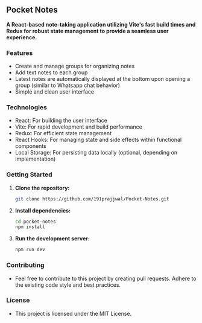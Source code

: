 ## Pocket Notes

**A React-based note-taking application utilizing Vite's fast build times and Redux for robust state management to provide a seamless user experience.**

### Features

* Create and manage groups for organizing notes
* Add text notes to each group
* Latest notes are automatically displayed at the bottom upon opening a group (similar to Whatsapp chat behavior)
* Simple and clean user interface

### Technologies

* React: For building the user interface
* Vite: For rapid development and build performance
* Redux: For efficient state management
* React Hooks: For managing state and side effects within functional components
* Local Storage: For persisting data locally (optional, depending on implementation)

### Getting Started

1. **Clone the repository:**
   ```bash
   git clone https://github.com/191prajjwal/Pocket-Notes.git

2. **Install dependencies:**
   ```bash
   cd pocket-notes
   npm install
3. **Run the development server:**
   ```bash
   npm run dev


### Contributing
* Feel free to contribute to this project by creating pull requests. Adhere to the existing code style and best practices.

### License

* This project is licensed under the MIT License.
